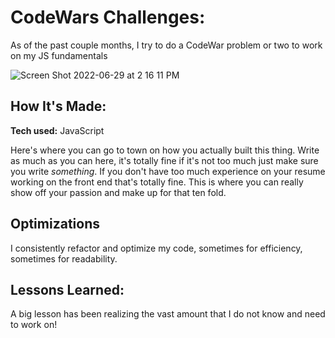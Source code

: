 # CodeWars Challenges:
As of the past couple months, I try to do a CodeWar problem or two to work on my JS fundamentals

![Screen Shot 2022-06-29 at 2 16 11 PM](https://user-images.githubusercontent.com/62025065/176507374-0a21aa0c-42c9-465f-ab60-12636e49beac.png)


## How It's Made:

**Tech used:** JavaScript

Here's where you can go to town on how you actually built this thing. Write as much as you can here, it's totally fine if it's not too much just make sure you write *something*. If you don't have too much experience on your resume working on the front end that's totally fine. This is where you can really show off your passion and make up for that ten fold.

## Optimizations
I consistently refactor and optimize my code, sometimes for efficiency, sometimes for readability.

## Lessons Learned:

A big lesson has been realizing the vast amount that I do not know and need to work on!
